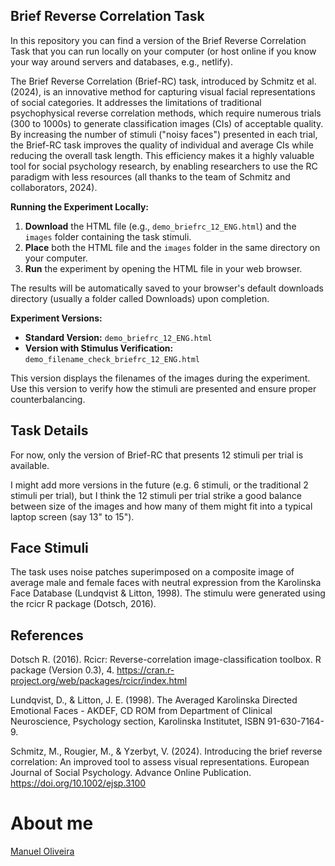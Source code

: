 ## Brief Reverse Correlation Task

In this repository you can find a version of the Brief Reverse Correlation Task that you can run locally on your computer (or host online if you know your way around servers and databases, e.g., netlify).

The Brief Reverse Correlation (Brief-RC) task, introduced by Schmitz et al. (2024), is an innovative method for capturing visual facial representations of social categories. It addresses the limitations of traditional psychophysical reverse correlation methods, which require numerous trials (300 to 1000s) to generate classification images (CIs) of acceptable quality. By increasing the number of stimuli ("noisy faces") presented in each trial, the Brief-RC task improves the quality of individual and average CIs while reducing the overall task length. This efficiency makes it a highly valuable tool for social psychology research, by enabling researchers to use the RC paradigm with less resources (all thanks to the team of Schmitz and collaborators, 2024).

**Running the Experiment Locally:**

1.  **Download** the HTML file (e.g., `demo_briefrc_12_ENG.html`) and the `images` folder containing the task stimuli.
2.  **Place** both the HTML file and the `images` folder in the same directory on your computer.
3.  **Run** the experiment by opening the HTML file in your web browser.

The results will be automatically saved to your browser's default downloads directory (usually a folder called Downloads) upon completion.

**Experiment Versions:**

-   **Standard Version:** `demo_briefrc_12_ENG.html`
-   **Version with Stimulus Verification:** `demo_filename_check_briefrc_12_ENG.html`

This version displays the filenames of the images during the experiment. Use this version to verify how the stimuli are presented and ensure proper counterbalancing.

## Task Details

For now, only the version of Brief-RC that presents 12 stimuli per trial is available.

I might add more versions in the future (e.g. 6 stimuli, or the traditional 2 stimuli per trial), but I think the 12 stimuli per trial strike a good balance between size of the images and how many of them might fit into a typical laptop screen (say 13" to 15").

## Face Stimuli

The task uses noise patches superimposed on a composite image of average male and female faces with neutral expression from the Karolinska Face Database (Lundqvist & Litton, 1998). The stimulu were generated using the rcicr R package (Dotsch, 2016).

## References

Dotsch R. (2016). Rcicr: Reverse-correlation image-classification toolbox. R package (Version 0.3), 4. <https://cran.r-project.org/web/packages/rcicr/index.html>

Lundqvist, D., & Litton, J. E. (1998). The Averaged Karolinska Directed Emotional Faces - AKDEF, CD ROM from Department of Clinical Neuroscience, Psychology section, Karolinska Institutet, ISBN 91-630-7164-9.

Schmitz, M., Rougier, M., & Yzerbyt, V. (2024). Introducing the brief reverse correlation: An improved tool to assess visual representations. European Journal of Social Psychology. Advance Online Publication. <https://doi.org/10.1002/ejsp.3100>

# About me

[Manuel Oliveira](https://manueloliveira.nl/)
